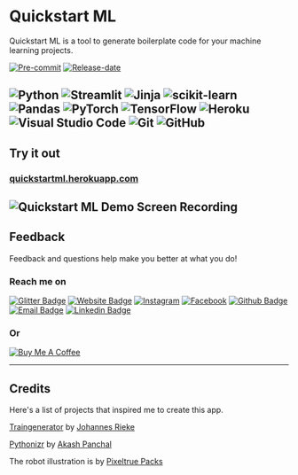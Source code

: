 # Quickstart ML

Quickstart ML is a tool to generate boilerplate code for your machine learning projects.

[![Pre-commit](https://img.shields.io/badge/pre--commit-enabled-brightgreen?style=for-the-badge&logo=pre-commit&logoColor=white)](https://github.com/pre-commit/pre-commit)
[![Release-date](https://img.shields.io/github/last-commit/nidhinradh/quickstartml?style=for-the-badge)](https://img.shields.io/github/last-commit/nidhinradh/quickstartml?style=for-the-badge)

![Python](https://img.shields.io/badge/python-3670A0?style=for-the-badge&logo=python&logoColor=ffdd54)
![Streamlit](https://img.shields.io/badge/streamlit-F63366?style=for-the-badge&logo=streamlit&logoColor=ffdd54)
![Jinja](https://img.shields.io/badge/jinja-red?style=for-the-badge&logo=jinja&logoColor=white)
![scikit-learn](https://img.shields.io/badge/scikit--learn-%23F7931E.svg?style=for-the-badge&logo=scikit-learn&logoColor=white)
![Pandas](https://img.shields.io/badge/pandas-%23150458.svg?style=for-the-badge&logo=pandas&logoColor=white)
![PyTorch](https://img.shields.io/badge/PyTorch-%23EE4C2C.svg?style=for-the-badge&logo=PyTorch&logoColor=white)
![TensorFlow](https://img.shields.io/badge/TensorFlow-%23FF6F00.svg?style=for-the-badge&logo=TensorFlow&logoColor=white)
![Heroku](https://img.shields.io/badge/heroku-%23430098.svg?style=for-the-badge&logo=heroku&logoColor=white)
![Visual Studio Code](https://img.shields.io/badge/Visual%20Studio%20Code-0078d7.svg?style=for-the-badge&logo=visual-studio-code&logoColor=white)
![Git](https://img.shields.io/badge/git-%23F05033.svg?style=for-the-badge&logo=git&logoColor=white)
![GitHub](https://img.shields.io/badge/github-%23121011.svg?style=for-the-badge&logo=github&logoColor=white)
---
## Try it out

### [quickstartml.herokuapp.com](https://quickstartml.herokuapp.com)
![Quickstart ML Demo Screen Recording](./static/screen-capture.gif)
---
## Feedback

Feedback and questions help make you better at what you do!

### Reach me on
[![Glitter Badge](http://img.shields.io/badge/-Gitter-green?style=for-the-badge&logo=Gitter&logoColor=white&link=https://gitter.im/nidhinradh/quickstartml/)](https://gitter.im/nidhinradh/quickstartml/)
[![Website Badge](http://img.shields.io/badge/-Website-blue?style=for-the-badge&logo=Google-Chrome&logoColor=white&link=https://nidhinradh.me/)](https://nidhinradh.me/)
[![Instagram](http://img.shields.io/badge/-Instagram-purple?style=for-the-badge&logo=Instagram&logoColor=white&link=https://instagram.com/nidhinradh/)](https://instagram.com/nidhinradh/)
[![Facebook](http://img.shields.io/badge/-Facebook-blue?style=for-the-badge&logo=Facebook&logoColor=white&link=https://facebook.com/nidhinradh/)](https://facebook.com/nidhinradh/)
[![Github Badge](http://img.shields.io/badge/-Github-black?style=for-the-badge&logo=github&link=https://github.com/nidhinradh/)](https://github.com/nidhinradh/)
[![Email Badge](https://img.shields.io/badge/-Email-d14836?style=for-the-badge&logo=Gmail&logoColor=white&link=mailto:hello@nidhinradh.me)](mailto:hello@nidhinradh.me)
[![Linkedin Badge](https://img.shields.io/badge/-LinkedIn-2781F4?style=for-the-badge&logo=LinkedIn&logoColor=white&link=https://www.linkedin.com/in/nidhinradh/)](https://www.linkedin.com/in/nidhinradh/)
### Or
[![Buy Me A Coffee](https://img.shields.io/badge/-Buy%20Me%20A%20Coffee-f75276?style=for-the-badge&logo=BuyMeACoffee&logoColor=white&link=https://www.buymeacoffee.com/nidhinradh/)](https://www.buymeacoffee.com/nidhinradh/)

---

## Credits
Here's a list of projects that inspired me to create this app.

[Traingenerator](https://github.com/jrieke/traingenerator) by [Johannes Rieke](https://github.com/jrieke)

[Pythonizr](https://github.com/akashp1712/pythonizr) by [Akash Panchal](https://github.com/akashp1712)


The robot illustration is by [Pixeltrue Packs](https://www.pixeltrue.com/)
